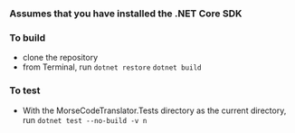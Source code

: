 
### Assumes that you have installed the .NET Core SDK

### To build
* clone the repository
* from Terminal, run
`dotnet restore`
`dotnet build`


### To test
* With the MorseCodeTranslator.Tests directory as the current directory, run
`dotnet test --no-build -v n`
